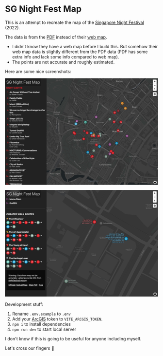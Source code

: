 SG Night Fest Map
===

This is an attempt to recreate the map of the [Singapore Night Festival](https://www.nightfestival.gov.sg/) (2022).

The data is from the [PDF](https://www.nightfestival.gov.sg/-/media/Snf2022/SNF2022FestivalMap.pdf) instead of their [web map](https://www.nightfestival.gov.sg/festival-map).
- I didn't know they have a web map before I build this. But somehow their web map data is slightly different from the PDF data (PDF has some extra info and lack some info compared to web map).
- The points are not accurate and roughly estimated.

Here are some nice screenshots:

![](screenshots/screenshot-1.jpg)

![](screenshots/screenshot-2.jpg)

Development stuff:

1. Rename `.env.example` to `.env`
2. Add your [ArcGIS](https://developers.arcgis.com/) token to `VITE_ARCGIS_TOKEN`.
3. `npm i` to install dependencies
4. `npm run dev` to start local server

I don't know if this is going to be useful for anyone including myself.

Let's cross our fingers 🤞